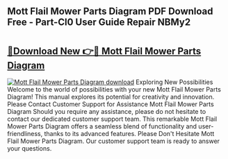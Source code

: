## Mott Flail Mower Parts Diagram PDF Download Free - Part-Cl0 User Guide Repair NBMy2

# <h2><a href="http://dfhlnu.blite.top/?on=Mott+Flail+Mower+Parts+Diagram">🔗Download New 👉🔴 Mott Flail Mower Parts Diagram</a></h2>

[![Mott Flail Mower Parts Diagram download](https://i.imgur.com/lujVjoI.png)](http://dfhlnu.blite.top/?on=Mott+Flail+Mower+Parts+Diagram)
Exploring New Possibilities Welcome to the world of possibilities with your new Mott Flail Mower Parts Diagram! This manual explores its potential for creativity and innovation. Please Contact Customer Support for Assistance Mott Flail Mower Parts Diagram Should you require any assistance, please do not hesitate to contact our dedicated customer support team. This remarkable Mott Flail Mower Parts Diagram offers a seamless blend of functionality and user-friendliness, thanks to its advanced features. Please Don't Hesitate Mott Flail Mower Parts Diagram. Our customer support team is ready to answer your questions.
